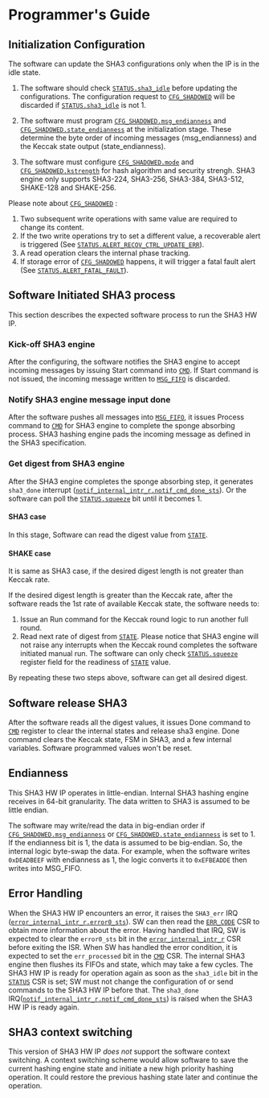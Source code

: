 # Programmer's Guide

## Initialization Configuration

The software can update the SHA3 configurations only when the IP is in the idle state.
1. The software should check [`STATUS.sha3_idle`](sha3_reg.md#status-register) before updating the configurations.
The configuration request to [`CFG_SHADOWED`](sha3_reg.md#cfg_shadowed-register) will be discarded if [`STATUS.sha3_idle`](sha3_reg.md#status-register) is not 1.

2. The software must program [`CFG_SHADOWED.msg_endianness`](sha3_reg.md#cfg_shadowed-register) and [`CFG_SHADOWED.state_endianness`](sha3_reg.md#cfg_shadowed-register) at the initialization stage. These determine the byte order of incoming messages (msg_endianness) and the Keccak state output (state_endianness).
3. The software must configure [`CFG_SHADOWED.mode`](sha3_reg.md#cfg_shadowed-register) and [`CFG_SHADOWED.kstrength`](sha3_reg.md#cfg_shadowed-register) for hash algorithm and security strengh.
SHA3 engine only supports SHA3-224, SHA3-256, SHA3-384, SHA3-512, SHAKE-128 and SHAKE-256.

Please note about [`CFG_SHADOWED`](sha3_reg.md#cfg_shadowed-register) :

1. Two subsequent write operations with same value are required to change its content.
2. If the two write operations try to set a different value, a recoverable alert is triggered (See [`STATUS.ALERT_RECOV_CTRL_UPDATE_ERR`](sha3_reg.md#status-register)).
3. A read operation clears the internal phase tracking.
4. If storage error of [`CFG_SHADOWED`](sha3_reg.md#cfg_shadowed-register) happens, it will trigger a fatal fault alert (See [`STATUS.ALERT_FATAL_FAULT`](sha3_reg.md#status-register)).

## Software Initiated SHA3 process

This section describes the expected software process to run the SHA3 HW IP.

### Kick-off SHA3 engine
After the configuring, the software notifies the SHA3 engine to accept incoming messages by issuing Start command into [`CMD`](sha3_reg.md#cmd-register).
If Start command is not issued, the incoming message written to [`MSG_FIFO`](sha3_reg.md#msg_fifo-memory) is discarded.

### Notify SHA3 engine message input done
After the software pushes all messages into [`MSG_FIFO`](sha3_reg.md#msg_fifo-memory), it issues Process command to [`CMD`](sha3_reg.md#cmd-register) for SHA3 engine to complete the sponge absorbing process.
SHA3 hashing engine pads the incoming message as defined in the SHA3 specification.

### Get digest from SHA3 engine
After the SHA3 engine completes the sponge absorbing step, it generates `sha3_done` interrupt ([`notif_internal_intr_r.notif_cmd_done_sts`](sha3_reg.md#notif_internal_intr_r-register)).
Or the software can poll the [`STATUS.squeeze`](sha3_reg.md#status-register) bit until it becomes 1.

#### SHA3 case
In this stage, Software can read the digest value from [`STATE`](sha3_reg.md#state-memory).

#### SHAKE case
It is same as SHA3 case, if the desired digest length is not greater than Keccak rate.

If the desired digest length is greater than the Keccak rate, after the software reads the 1st rate of available Keccak state, the software needs to:
1. Issue an Run command for the Keccak round logic to run another full round.
2. Read next rate of digest from [`STATE`](sha3_reg.md#state-memory). Please notice that SHA3 engine will not raise any interrupts when the Keccak round completes the software initiated manual run. The software can only check [`STATUS.squeeze`](sha3_reg.md#status-register) register field for the readiness of [`STATE`](sha3_reg.md#state-memory) value.

By repeating these two steps above, software can get all desired digest.

## Software release SHA3

After the software reads all the digest values, it issues Done command to [`CMD`](sha3_reg.md#cmd-register) register to clear the internal states and release sha3 engine.
Done command clears the Keccak state, FSM in SHA3, and a few internal variables.
Software programmed values won't be reset.

## Endianness

This SHA3 HW IP operates in little-endian.
Internal SHA3 hashing engine receives in 64-bit granularity.
The data written to SHA3 is assumed to be little endian.

The software may write/read the data in big-endian order if [`CFG_SHADOWED.msg_endianness`](sha3_reg.md#cfg_shadowed-register) or [`CFG_SHADOWED.state_endianness`](sha3_reg.md#cfg_shadowed-register) is set to 1.
If the endianness bit is 1, the data is assumed to be big-endian.
So, the internal logic byte-swap the data.
For example, when the software writes `0xDEADBEEF` with endianness as 1, the logic converts it to `0xEFBEADDE` then writes into MSG_FIFO.

## Error Handling

When the SHA3 HW IP encounters an error, it raises the `SHA3_err` IRQ ([`error_internal_intr_r.error0_sts`](sha3_reg.md#error_internal_intr_r-register)).
SW can then read the [`ERR_CODE`](sha3_reg.md#err_code-register) CSR to obtain more information about the error.
Having handled that IRQ, SW is expected to clear the `error0_sts` bit in the [`error_internal_intr_r`](sha3_reg.md#error_internal_intr_r-register) CSR before exiting the ISR.
When SW has handled the error condition, it is expected to set the `err_processed` bit in the [`CMD`](sha3_reg.md#cmd-register) CSR.
The internal SHA3 engine then flushes its FIFOs and state, which may take a few cycles.
The SHA3 HW IP is ready for operation again as soon as the `sha3_idle` bit in the [`STATUS`](sha3_reg.md#status-register) CSR is set; SW must not change the configuration of or send commands to the SHA3 HW IP before that.
The `sha3_done` IRQ([`notif_internal_intr_r.notif_cmd_done_sts`](sha3_reg.md#notif_internal_intr_r-register)) is raised when the SHA3 HW IP is ready again.

## SHA3 context switching

This version of SHA3 HW IP _does not_ support the software context switching.
A context switching scheme would allow software to save the current hashing engine state and initiate a new high priority hashing operation.
It could restore the previous hashing state later and continue the operation.
